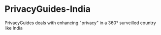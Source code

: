# PrivacyGuides-India
PrivacyGuides deals with enhancing "privacy" in a 360° surveilled country like India
